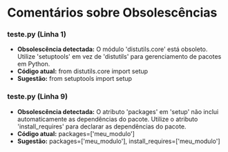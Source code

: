 # Comentários sobre Obsolescências

### teste.py (Linha 1)
- **Obsolescência detectada:** O módulo 'distutils.core' está obsoleto. Utilize 'setuptools' em vez de 'distutils' para gerenciamento de pacotes em Python.
- **Código atual:** from distutils.core import setup
- **Sugestão:** from setuptools import setup


### teste.py (Linha 9)
- **Obsolescência detectada:** O atributo 'packages' em 'setup' não inclui automaticamente as dependências do pacote. Utilize o atributo 'install_requires' para declarar as dependências do pacote.
- **Código atual:** packages=['meu_modulo']
- **Sugestão:** packages=['meu_modulo'],  install_requires=['meu_modulo']

